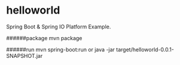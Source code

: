 # helloworld
Spring Boot &amp; Spring IO Platform Example.

######package
mvn package

######run
mvn spring-boot:run    or    java -jar target/helloworld-0.0.1-SNAPSHOT.jar
